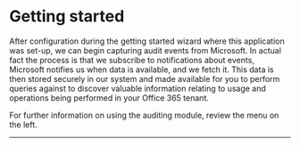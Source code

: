 # Getting started

After configuration during the getting started wizard where this application was set-up, we can begin capturing audit events from Microsoft. 
In actual fact the process is that we subscribe to notifications about events, Microsoft notifies us when data is available, and we fetch it. 
This data is then stored securely in our system and made available for you to perform queries against to discover valuable information relating to usage and operations being performed in your Office 365 tenant.

For further information on using the auditing module, review the menu on the left.

----
